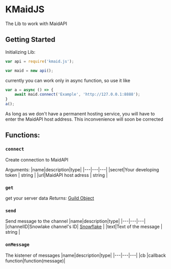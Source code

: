 # KMaidJS
The Lib to work with MaidAPI

## Getting Started

Initializing Lib:
```js
var api = require('kmaid.js');

var maid = new api();
```

currently you can work only in async function, so use it like
```js
var a = async () => {
    await maid.connect('Example', 'http://127.0.0.1:8888');
}
a();
```

As long as we don't have a permanent hosting service, you will have to enter the MaidAPI host address. This inconvenience will soon be corrected

## Functions: 
### `connect`
Create connection to MaidAPI

Arguments:
|name|description|type|
|---|---|---|
|secret|Your developing token | string |
|url|MaidAPI host adress | string |

### `get`
get your server data
*Returns:* [Guild Object](https://github.com/mrKarton/MaidAPI#guild-object-structure)

### `send` 
Send message to the channel 
|name|description|type|
|---|---|---|
|channelID|Snowlake channel's ID| [Snowflake](https://discord.com/developers/docs/reference#snowflakes-snowflake-id-format-structure-left-to-right) |
|text|Text of the message | string |

### `onMessage`
The kistener of messages
|name|description|type|
|---|---|---|
|cb |callback function|function(message)|
